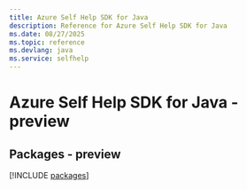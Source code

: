 ```yaml
---
title: Azure Self Help SDK for Java
description: Reference for Azure Self Help SDK for Java
ms.date: 08/27/2025
ms.topic: reference
ms.devlang: java
ms.service: selfhelp
---
```

# Azure Self Help SDK for Java - preview
## Packages - preview
[!INCLUDE [packages](self-help-index.md)]